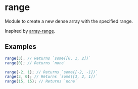 # range

Module to create a new dense array with the specified range.

Inspired by [array-range](https://github.com/mattdesl/array-range).

## Examples

```typescript
range(3); // Returns `some([0, 1, 2])`
range(0); // Returns `none`

range(-2, 1); // Returns `some([-2, -1])`
range(3, 0); // Returns `some([3, 2, 1])`
range(15, 15); // Returns `none`
```
